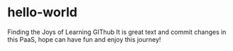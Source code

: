 # hello-world
Finding the Joys of Learning GIThub
It is great text and commit changes in this PaaS, hope can have fun and enjoy this journey! 
